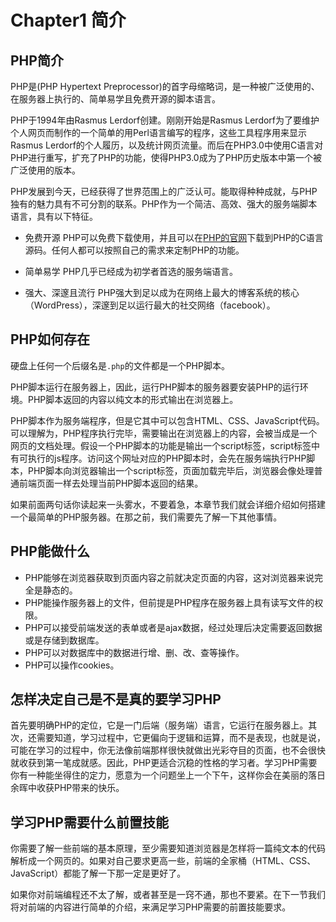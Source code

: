 # Chapter1 简介
## PHP简介
PHP是(PHP Hypertext Preprocessor)的首字母缩略词，是一种被广泛使用的、在服务器上执行的、简单易学且免费开源的脚本语言。

PHP于1994年由Rasmus Lerdorf创建。刚刚开始是Rasmus Lerdorf为了要维护个人网页而制作的一个简单的用Perl语言编写的程序，这些工具程序用来显示Rasmus Lerdorf的个人履历，以及统计网页流量。而后在PHP3.0中使用C语言对PHP进行重写，扩充了PHP的功能，使得PHP3.0成为了PHP历史版本中第一个被广泛使用的版本。

PHP发展到今天，已经获得了世界范围上的广泛认可。能取得种种成就，与PHP独有的魅力具有不可分割的联系。PHP作为一个简洁、高效、强大的服务端脚本语言，具有以下特征。

+ 免费开源
PHP可以免费下载使用，并且可以在[PHP的官网](http://www.php.net/downloads.php)下载到PHP的C语言源码。任何人都可以按照自己的需求来定制PHP的功能。

+ 简单易学
PHP几乎已经成为初学者首选的服务端语言。

+ 强大、深邃且流行
PHP强大到足以成为在网络上最大的博客系统的核心（WordPress），深邃到足以运行最大的社交网络（facebook）。

## PHP如何存在
硬盘上任何一个后缀名是``.php``的文件都是一个PHP脚本。

PHP脚本运行在服务器上，因此，运行PHP脚本的服务器要安装PHP的运行环境。PHP脚本返回的内容以纯文本的形式输出在浏览器上。

PHP脚本作为服务端程序，但是它其中可以包含HTML、CSS、JavaScript代码。可以理解为，PHP程序执行完毕，需要输出在浏览器上的内容，会被当成是一个网页的文档处理。假设一个PHP脚本的功能是输出一个script标签，script标签中有可执行的js程序。访问这个网址对应的PHP脚本时，会先在服务端执行PHP脚本，PHP脚本向浏览器输出一个script标签，页面加载完毕后，浏览器会像处理普通前端页面一样去处理当前PHP脚本返回的结果。

如果前面两句话你读起来一头雾水，不要着急，本章节我们就会详细介绍如何搭建一个最简单的PHP服务器。在那之前，我们需要先了解一下其他事情。

## PHP能做什么
+ PHP能够在浏览器获取到页面内容之前就决定页面的内容，这对浏览器来说完全是静态的。
+ PHP能操作服务器上的文件，但前提是PHP程序在服务器上具有读写文件的权限。
+ PHP可以接受前端发送的表单或者是ajax数据，经过处理后决定需要返回数据或是存储到数据库。
+ PHP可以对数据库中的数据进行增、删、改、查等操作。
+ PHP可以操作cookies。

## 怎样决定自己是不是真的要学习PHP
首先要明确PHP的定位，它是一门后端（服务端）语言，它运行在服务器上。其次，还需要知道，学习过程中，它更偏向于逻辑和运算，而不是表现，也就是说，可能在学习的过程中，你无法像前端那样很快就做出光彩夺目的页面，也不会很快就收获到第一笔成就感。因此，PHP更适合沉稳的性格的学习者。学习PHP需要你有一种能坐得住的定力，愿意为一个问题坐上一个下午，这样你会在美丽的落日余晖中收获PHP带来的快乐。

## 学习PHP需要什么前置技能
你需要了解一些前端的基本原理，至少需要知道浏览器是怎样将一篇纯文本的代码解析成一个网页的。如果对自己要求更高一些，前端的全家桶（HTML、CSS、JavaScript）都能了解一下那一定是更好了。

如果你对前端编程还不太了解，或者甚至是一窍不通，那也不要紧。在下一节我们将对前端的内容进行简单的介绍，来满足学习PHP需要的前置技能要求。
